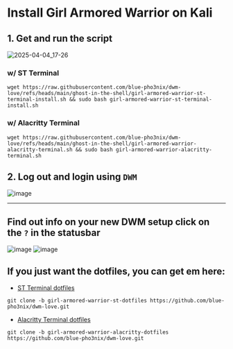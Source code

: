 

# Install Girl Armored Warrior on Kali


## 1. Get and run the script

![2025-04-04_17-26](https://github.com/user-attachments/assets/0c0d1a2a-25e5-44cb-94d9-a86b6df54db5)


### w/ ST Terminal

```
wget https://raw.githubusercontent.com/blue-pho3nix/dwm-love/refs/heads/main/ghost-in-the-shell/girl-armored-warrior-st-terminal-install.sh && sudo bash girl-armored-warrior-st-terminal-install.sh
```

### w/ Alacritty Terminal


```
wget https://raw.githubusercontent.com/blue-pho3nix/dwm-love/refs/heads/main/ghost-in-the-shell/girl-armored-warrior-alacritty-terminal.sh && sudo bash girl-armored-warrior-alacritty-terminal.sh
```

## 2. Log out and login using `DWM`

![image](https://github.com/user-attachments/assets/962e46d6-903b-499b-a6b9-9ae2094cf3a4)

--- 

## Find out info on your new DWM setup click on the `?` in the statusbar

![image](https://github.com/user-attachments/assets/35a1a856-4789-4bf9-8c2c-8700093652b9)
![image](https://github.com/user-attachments/assets/f32bb50f-72d9-4749-b3c5-def740e9582c)

## If you just want the dotfiles, you can get em here:
- [ST Terminal dotfiles](https://github.com/blue-pho3nix/dwm-love/tree/girl-armored-warrior-st-dotfiles)

```
git clone -b girl-armored-warrior-st-dotfiles https://github.com/blue-pho3nix/dwm-love.git
```

- [Alacritty Terminal dotfiles](https://github.com/blue-pho3nix/dwm-love/tree/girl-armored-warrior-alacritty-dotfiles)

```
git clone -b girl-armored-warrior-alacritty-dotfiles https://github.com/blue-pho3nix/dwm-love.git
```

